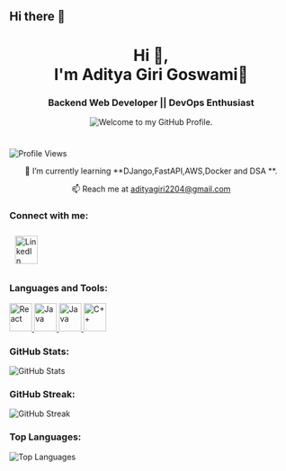 ## Hi there 👋

<h1 align="center">  Hi 👋,<br> I'm Aditya Giri Goswami💫</h1>

<h3 align="center"> Backend Web Developer || DevOps Enthusiast </h3>
<p align='center' style='margin: 16px 4px 8px;'>
    <img src="https://readme-typing-svg.herokuapp.com?font=fire+code&pause=1000&color=54A6FF&center=true&vCenter=true&multiline=true&width=710&height=70&lines=Welcome+to+my+GitHub+Profile." alt="Welcome to my GitHub Profile. " />
</p>

#

![Profile Views](https://komarev.com/ghpvc/?username=adityagirigoswami&label=Profile%20views&color=0e75b6&style=flat)
<p align="center">
🌱 I’m currently learning **DJango,FastAPI,AWS,Docker and DSA **.  
</p>
<p align="center">
📫 Reach me at <a href="mailto:adityagiri2204@gmail.com">adityagiri2204@gmail.com</a>
</p>


### Connect with me:

<a href="https://www.linkedin.com/in/aditya-giri-goswami-16021224a" target="_blank">
    <img src="https://upload.wikimedia.org/wikipedia/commons/c/ca/LinkedIn_logo_initials.png" alt="LinkedIn" width="40" height="50" style="margin: 10px;"/>
</a>

### Languages and Tools:
<a href="https://www.python.org/" target="_blank">
    <img src="https://w7.pngwing.com/pngs/780/811/png-transparent-logo-python-logos-and-brands-icon.png" alt="React" width="40" height="50"/>
</a>
<a href="https://www.djangoproject.com" target="_blank">
    <img src="https://w7.pngwing.com/pngs/10/113/png-transparent-django-web-development-web-framework-python-software-framework-django-text-trademark-logo-thumbnail.png" alt="Java" width="40" height="50"/>
</a>
<a href="https://fastapi.tiangolo.com/" target="_blank">
    <img src="https://static.cdnlogo.com/logos/f/59/fastapi.svg" alt="Java" width="40" height="50"/>
</a>
<a href="https://www.cplusplus.com/" target="_blank">
    <img src="https://upload.wikimedia.org/wikipedia/commons/1/18/ISO_C%2B%2B_Logo.svg" alt="C++" width="40" height="50"/>
</a>


### GitHub Stats:
![GitHub Stats](https://github-readme-stats.vercel.app/api?username=adityagirigoswami&show_icons=true&theme=radical)

### GitHub Streak:
![GitHub Streak](https://github-readme-streak-stats.herokuapp.com/?user=adityagirigoswami&theme=radical)


### Top Languages:
![Top Languages](https://github-readme-stats.vercel.app/api/top-langs?username=adityagirigoswami&layout=compact&theme=radical)
